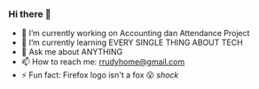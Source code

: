 ### Hi there 👋


- 🔭 I’m currently working on Accounting dan Attendance Project
- 🌱 I’m currently learning EVERY SINGLE THING ABOUT TECH
- 💬 Ask me about ANYTHING
- 📫 How to reach me: rrudyhome@gmail.com
- ⚡ Fun fact: Firefox logo isn't a fox :open_mouth: *shock*
